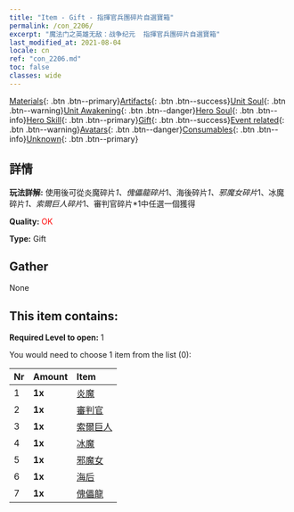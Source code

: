 ```yaml
---
title: "Item - Gift - 指揮官兵團碎片自選寶箱"
permalink: /con_2206/
excerpt: "魔法门之英雄无敌：战争纪元  指揮官兵團碎片自選寶箱"
last_modified_at: 2021-08-04
locale: cn
ref: "con_2206.md"
toc: false
classes: wide
---
```

 [Materials](/ItemsCN/){: .btn .btn--primary}[Artifacts](/ItemsCN/Artifacts/){: .btn .btn--success}[Unit Soul](/ItemsCN/UnitSoul/){: .btn .btn--warning}[Unit Awakening](/ItemsCN/UnitAwakening/){: .btn .btn--danger}[Hero Soul](/ItemsCN/HeroSoul/){: .btn .btn--info}[Hero Skill](/ItemsCN/HeroSkill/){: .btn .btn--primary}[Gift](/ItemsCN/Gift/){: .btn .btn--success}[Event related](/ItemsCN/Events/){: .btn .btn--warning}[Avatars](/ItemsCN/Avatars/){: .btn .btn--danger}[Consumables](/ItemsCN/Consumables/){: .btn .btn--info}[Unknown](/ItemsCN/Unknown/){: .btn .btn--primary}

## 詳情
 **玩法詳解:** 使用後可從炎魔碎片*1、傀儡龍碎片*1、海後碎片*1、邪魔女碎片*1、冰魔碎片*1、索爾巨人碎片*1、審判官碎片*1中任選一個獲得

 **Quality:** <span style="color: #FF0000">OK</span>

 **Type:** Gift

## Gather

  None

## This item contains:

 **Required Level to open:** 1

 You would need to choose 1 item from the list (0):

  | Nr | Amount |     Item    |
  |:---|:-------|:------------|
  | 1 |  **1x** | [炎魔](/cn/Items/unt_234/) |  | 
  | 2 |  **1x** | [審判官](/cn/Items/unt_198/) |  | 
  | 3 |  **1x** | [索爾巨人](/cn/Items/unt_225/) |  | 
  | 4 |  **1x** | [冰魔](/cn/Items/unt_269/) |  | 
  | 5 |  **1x** | [邪魔女](/cn/Items/unt_252/) |  | 
  | 6 |  **1x** | [海后](/cn/Items/unt_279/) |  | 
  | 7 |  **1x** | [傀儡龍](/cn/Items/unt_243/) |  | 
